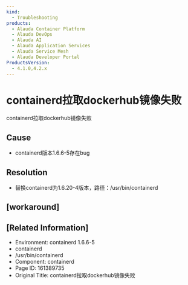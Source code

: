 ```yaml
---
kind:
  - Troubleshooting
products:
  - Alauda Container Platform
  - Alauda DevOps
  - Alauda AI
  - Alauda Application Services
  - Alauda Service Mesh
  - Alauda Developer Portal
ProductsVersion:
  - 4.1.0,4.2.x
---
```

<!-- A type of document that involves encountering a fault, diagnosing it, performing root cause analysis, and providing solutions. -->

# containerd拉取dockerhub镜像失败

containerd拉取dockerhub镜像失败

## Cause
- containerd版本1.6.6-5存在bug

## Resolution
- 替换containerd为1.6.20-4版本，路径：/usr/bin/containerd

## [workaround]

## [Related Information]
- Environment: containerd 1.6.6-5
- containerd
- /usr/bin/containerd
- Component: containerd
- Page ID: 161389735
- Original Title: containerd拉取dockerhub镜像失败
